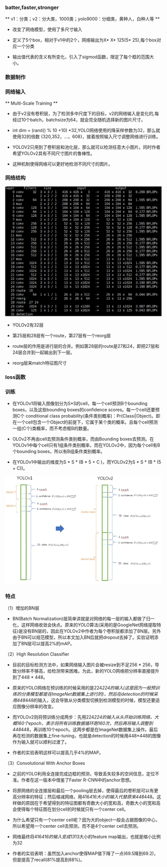 ### batter,faster,stronger

** v1：分类；v2：分大类，1000类；yolo9000：分细类，黄种人，白种人等  **

- 改变了网络模型，使用了多尺寸输入

- 定义了5个box，相对于v1中的2个，网络输出为X* X* 125(5* 25),每个box对应一个分类

- 输出值代表的含义有所变化，引入了sigmod函数，限定了每个框的范围大小。



### 数据制作



### 网络输入

** Multi-Scale Training **

- 由于v2没有卷积层，为了检测多中尺度下的目标，v2的网络输入是变化的,每经过10个batch，batchsize为64，就会完全随机选择新的图片尺寸。

- int dim = (rand() % 10 +10) *32,YOLO网络使用的降采样参数为32，那么就使用32的倍数 {320,352，…，608}，接着按照输入尺寸调整网络进行训练。

- YOLOV2只用到了卷积层和池化层，那么就可以检测任意大小图片。同时作者希望YOLOv2具有不同尺寸图片的鲁棒性。

- 这种机制使得网络可以更好地检测不同尺寸的图片。





### 网络结构

![](https://github.com/liyeUESTC/liye_project/blob/file_paper/images/%E5%9B%BE%E7%89%877.png)

- YOLOv2有32层

- 第25层和28层有一个route，第27层有一个reorg层

- route层的作用是进行层的合并。例如第28层的route是27和24，即把27层和24层合并到一起输出到下一层。

- reorg层来match特征图尺寸




### loss函数






### 训练

- 在YOLOv1将输入图像划分为S*S的cell，每一个cell预测B个bounding boxes，以及这些bounding boxes的confidence scores。每一个cell还要预测C个 conditional class probability(条件类别概率)：Pr(Classi|Object)。即在一个cell包含一个Object的前提下，它属于某个类的概率。且每个cell预测一组(C个)类概率，而不考虑框B的数量。

- OLOv2不再由cell去预测条件类别概率，而由Bounding boxes去预测。在YOLOv1中每个cell只有1组条件类别概率，而在YOLOv2中，因为每个cell有B个bounding boxes，所以有B组条件类别概率。

- 在YOLOv1中输出的维度为S * S * (B * 5 + C )，而YOLOv2为S * S * (B * (5 + C))。

![](https://github.com/liyeUESTC/liye_project/blob/file_paper/images/%E5%9B%BE%E7%89%878.png)



### 特点

（1）增加的BN层

- BN(Batch Normalization)层简单讲就是对网络的每一层的输入都做了归一化，这样网络收敛会快点。原来的YOLO算法(采用的是GoogleNet网络提取特征)是没有BN层的，因此在YOLOv2中作者为每个卷积层都添加了BN层。另外由于BN可以规范模型，所以本文加入BN后就把dropout去掉了。实验证明添加了BN层可以提高2%的mAP。


（2）High Resolution Classifier

- 目前的目标检测方法中，如果网络输入图片会被resize到不足256 * 256，导致分辨率不够高，给检测带来困难。为此，新的YOLO网络把分辨率直接提升到了448 * 448。

- 原来的YOLO网络在预训练的时候采用的是224*224的输入(这是因为一般预训练的分类模型都是在ImageNet数据集上进行的)，然后在detection的时候采用448*448的输入，这会导致从分类模型切换到检测模型的时候，模型还要适应图像分辨率的改变。

- 而YOLOv2则将预训练分成两步：先用224*224的输入从头开始训练网络，大概160个epoch，表示将所有训练数据循环跑160次，然后再将输入调整到448*448，再训练10个epoch。这两步都是在ImageNet数据集上操作。最后再在检测的数据集上fine-tuning，也就是detection的时候用448*448的图像作为输入就可以顺利过渡了。

- 作者的实验表明这样可以提高几乎4%的MAP。


（3）Convolutional With Anchor Boxes

- 之前的YOLO利用全连接完成边框的预测，导致丢失较多的空间信息，定位不准。作者在这一版本中借鉴了Faster R-CNN中的anchor思想。

- 将原网络的全连接层和最后一个pooling层去掉，使得最后的卷积层可以有更高分辨率的特征；然后缩减网络，用416*416大小的输入代替原来448*448。这样做的原因在于希望得到的特征图都有奇数大小的宽和高，奇数大小的宽和高会使得每个特征图在划分cell的时候就只有一个center cell。

- 为什么希望只有一个center cell呢？因为大的object一般会占据图像的中心，所以希望用一个center cell去预测，而不是4个center cell去预测。

- 网络最终将416*416的输入变成13*13大小的feature map输出，也就是缩小比例为32

- 作者的实验表明：虽然加入anchor使得MAP值下降了一点(69.5降到69.2)，但是提高了recall(81%提高到88%)。






